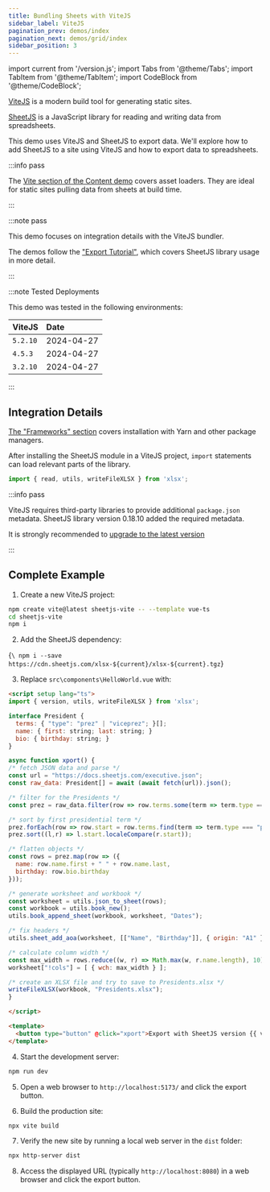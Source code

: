 ```yaml
---
title: Bundling Sheets with ViteJS
sidebar_label: ViteJS
pagination_prev: demos/index
pagination_next: demos/grid/index
sidebar_position: 3
---
```


import current from '/version.js';
import Tabs from '@theme/Tabs';
import TabItem from '@theme/TabItem';
import CodeBlock from '@theme/CodeBlock';

[ViteJS](https://vitejs.dev/) is a modern build tool for generating static sites.

[SheetJS](https://sheetjs.com) is a JavaScript library for reading and writing
data from spreadsheets.

This demo uses ViteJS and SheetJS to export data. We'll explore how to add
SheetJS to a site using ViteJS and how to export data to spreadsheets.

:::info pass

The [Vite section of the Content demo](/docs/demos/static/vitejs) covers asset
loaders. They are ideal for static sites pulling data from sheets at build time.

:::

:::note pass

This demo focuses on integration details with the ViteJS bundler.

The demos follow the ["Export Tutorial"](/docs/getting-started/examples/export),
which covers SheetJS library usage in more detail.

:::

:::note Tested Deployments

This demo was tested in the following environments:

| ViteJS   | Date       |
|:---------|:-----------|
| `5.2.10` | 2024-04-27 |
| `4.5.3`  | 2024-04-27 |
| `3.2.10` | 2024-04-27 |

:::

## Integration Details

[The "Frameworks" section](/docs/getting-started/installation/frameworks) covers
installation with Yarn and other package managers.

After installing the SheetJS module in a ViteJS project, `import` statements
can load relevant parts of the library.

```js
import { read, utils, writeFileXLSX } from 'xlsx';
```

:::info pass

ViteJS requires third-party libraries to provide additional `package.json`
metadata. SheetJS library version 0.18.10 added the required metadata.

It is strongly recommended to [upgrade to the latest version](/docs/getting-started/installation/frameworks)

:::

## Complete Example

1) Create a new ViteJS project:

```bash
npm create vite@latest sheetjs-vite -- --template vue-ts
cd sheetjs-vite
npm i
```

2) Add the SheetJS dependency:

<CodeBlock language="bash">{`\
npm i --save https://cdn.sheetjs.com/xlsx-${current}/xlsx-${current}.tgz`}
</CodeBlock>

3) Replace `src\components\HelloWorld.vue` with:

```html title="src\components\HelloWorld.vue"
<script setup lang="ts">
import { version, utils, writeFileXLSX } from 'xlsx';

interface President {
  terms: { "type": "prez" | "viceprez"; }[];
  name: { first: string; last: string; }
  bio: { birthday: string; }
}

async function xport() {
/* fetch JSON data and parse */
const url = "https://docs.sheetjs.com/executive.json";
const raw_data: President[] = await (await fetch(url)).json();

/* filter for the Presidents */
const prez = raw_data.filter(row => row.terms.some(term => term.type === "prez"));

/* sort by first presidential term */
prez.forEach(row => row.start = row.terms.find(term => term.type === "prez").start);
prez.sort((l,r) => l.start.localeCompare(r.start));

/* flatten objects */
const rows = prez.map(row => ({
  name: row.name.first + " " + row.name.last,
  birthday: row.bio.birthday
}));

/* generate worksheet and workbook */
const worksheet = utils.json_to_sheet(rows);
const workbook = utils.book_new();
utils.book_append_sheet(workbook, worksheet, "Dates");

/* fix headers */
utils.sheet_add_aoa(worksheet, [["Name", "Birthday"]], { origin: "A1" });

/* calculate column width */
const max_width = rows.reduce((w, r) => Math.max(w, r.name.length), 10);
worksheet["!cols"] = [ { wch: max_width } ];

/* create an XLSX file and try to save to Presidents.xlsx */
writeFileXLSX(workbook, "Presidents.xlsx");
}

</script>

<template>
  <button type="button" @click="xport">Export with SheetJS version {{ version }}</button>
</template>
```

4) Start the development server:

```bash
npm run dev
```

5) Open a web browser to `http://localhost:5173/` and click the export button.

6) Build the production site:

```bash
npx vite build
```

7) Verify the new site by running a local web server in the `dist` folder:

```bash
npx http-server dist
```

8) Access the displayed URL (typically `http://localhost:8080`) in a web browser
and click the export button.
